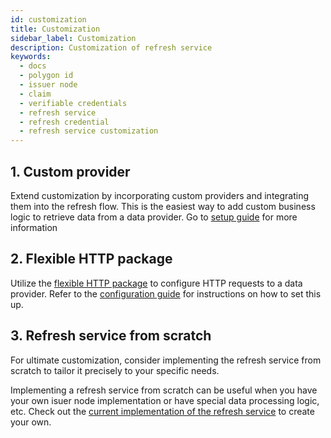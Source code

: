 ```yaml
---
id: customization
title: Customization
sidebar_label: Customization
description: Customization of refresh service
keywords:
  - docs
  - polygon id
  - issuer node
  - claim
  - verifiable credentials
  - refresh service
  - refresh credential
  - refresh service customization
---
```


## 1. Custom provider

Extend customization by incorporating custom providers and integrating them into the refresh flow.
This is the easiest way to add custom business logic to retrieve data from a data provider. Go to [setup guide](/docs/issuer/refresh-service/setup-guide/#setup-with-custom-data-provider) for more information

## 2. Flexible HTTP package

Utilize the [flexible HTTP package](https://github.com/0xPolygonID/refresh-service/blob/main/providers/flexiblehttp/http.go) to configure HTTP requests to a data provider. Refer to the [configuration guide](https://github.com/0xPolygonID/refresh-service/blob/main/README.md) for instructions on how to set this up.

## 3. Refresh service from scratch

For ultimate customization, consider implementing the refresh service from scratch to tailor it precisely to your specific needs.

Implementing a refresh service from scratch can be useful when you have your own isuer node implementation or have special data processing logic, etc. Check out the [current implementation of the refresh service](/docs/issuer/refresh-service/overview#refresh-service-current-implementation) to create your own.
